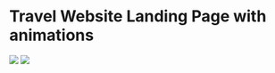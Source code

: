 # Travel Website Landing Page with animations

<img src="src/assets/gifs/on-scroll.gif"/>

<img src="src/assets/gifs/responsive.gif"/>

